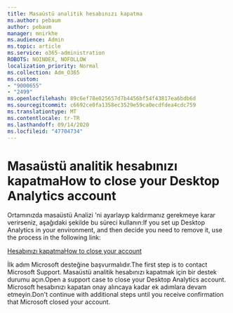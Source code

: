 ```yaml
---
title: Masaüstü analitik hesabınızı kapatma
ms.author: pebaum
author: pebaum
manager: mnirkhe
ms.audience: Admin
ms.topic: article
ms.service: o365-administration
ROBOTS: NOINDEX, NOFOLLOW
localization_priority: Normal
ms.collection: Adm_O365
ms.custom:
- "9000655"
- "2499"
ms.openlocfilehash: 89c6ef78e025657d7b4456bf54f43817ea6bdb6d
ms.sourcegitcommit: c6692ce0fa1358ec3529e59ca0ecdfdea4cdc759
ms.translationtype: MT
ms.contentlocale: tr-TR
ms.lasthandoff: 09/14/2020
ms.locfileid: "47704734"
---
```

# <a name="how-to-close-your-desktop-analytics-account"></a><span data-ttu-id="0f0da-102">Masaüstü analitik hesabınızı kapatma</span><span class="sxs-lookup"><span data-stu-id="0f0da-102">How to close your Desktop Analytics account</span></span>

<span data-ttu-id="0f0da-103">Ortamınızda masaüstü Analizi 'ni ayarlayıp kaldırmanız gerekmeye karar verirseniz, aşağıdaki şekilde bu süreci kullanın:</span><span class="sxs-lookup"><span data-stu-id="0f0da-103">If you set up Desktop Analytics in your environment, and then decide you need to remove it, use the process in the following link:</span></span>

[<span data-ttu-id="0f0da-104">Hesabınızı kapatma</span><span class="sxs-lookup"><span data-stu-id="0f0da-104">How to close your account</span></span>](https://docs.microsoft.com/configmgr/desktop-analytics/account-close)

<span data-ttu-id="0f0da-105">İlk adım Microsoft desteğine başvurmalıdır.</span><span class="sxs-lookup"><span data-stu-id="0f0da-105">The first step is to contact Microsoft Support.</span></span> <span data-ttu-id="0f0da-106">Masaüstü analitik hesabınızı kapatmak için bir destek durumu açın.</span><span class="sxs-lookup"><span data-stu-id="0f0da-106">Open a support case to close your Desktop Analytics account.</span></span> <span data-ttu-id="0f0da-107">Microsoft hesabınızı kapatan onay alıncaya kadar ek adımlara devam etmeyin.</span><span class="sxs-lookup"><span data-stu-id="0f0da-107">Don't continue with additional steps until you receive confirmation that Microsoft closed your account.</span></span>